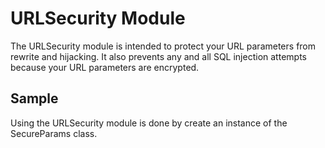 # URLSecurity Module
The URLSecurity module is intended to protect your URL parameters from rewrite and hijacking. It also prevents any and all
SQL injection attempts because your URL parameters are encrypted.

## Sample
Using the URLSecurity module is done by create an instance of the SecureParams class.

